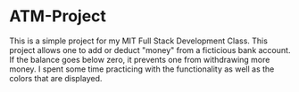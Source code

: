 # ATM-Project
This is a simple project for my MIT Full Stack Development Class. This project allows one to add or deduct "money" from a ficticious bank account. If the balance goes below zero, it prevents one from withdrawing more money. I spent some time practicing with the functionality as well as the colors that are displayed. 
